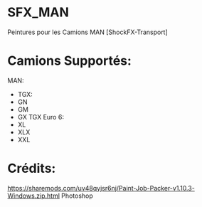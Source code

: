 # SFX_MAN
Peintures pour les Camions MAN [ShockFX-Transport]

# Camions Supportés:
MAN:
- TGX:
 - GN
 - GM
 - GX
TGX Euro 6:
 - XL
 - XLX
 - XXL

# Crédits:
https://sharemods.com/uv48qyjsr6nj/Paint-Job-Packer-v1.10.3-Windows.zip.html
Photoshop

